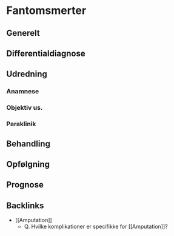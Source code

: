 # Fantomsmerter
## Generelt


## Differentialdiagnose


## Udredning
### Anamnese

### Objektiv us.

### Paraklinik

## Behandling


## Opfølgning


## Prognose
 

## Backlinks
* [[Amputation]]
	* Q. Hvilke komplikationer er specifikke for [[Amputation]]?

<!-- #anki/tag/med/Orto #anki/deck/Medicine -->

<!-- {BearID:F45654E2-A20F-40ED-BA8E-026E6C974F39-15159-0000262F2A94AF3D} -->
